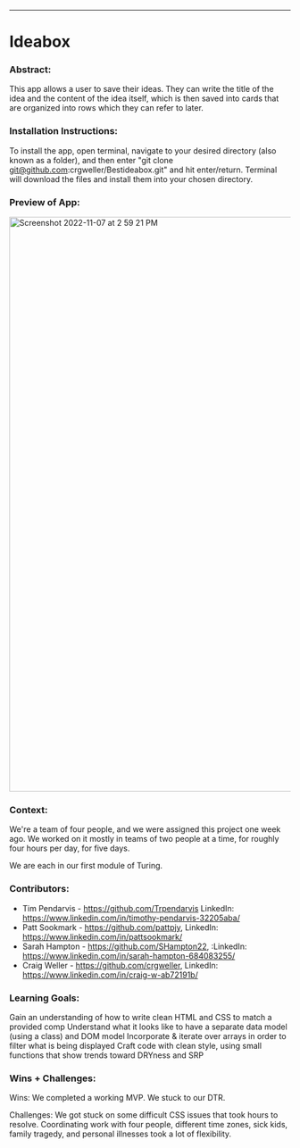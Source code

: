 
______________________________________________________  

# Ideabox 

### Abstract:

This app allows a user to save their ideas. They can write the title of the idea and the content of the idea itself, which is then saved into cards that are organized into rows which they can refer to later. 

### Installation Instructions:

To install the app, open terminal, navigate to your desired directory (also known as a folder), and then enter "git clone git@github.com:crgweller/Bestideabox.git" and hit enter/return. Terminal will download the files and install them into your chosen directory. 

### Preview of App:

<img width="1030" alt="Screenshot 2022-11-07 at 2 59 21 PM" src="https://user-images.githubusercontent.com/113863021/200424373-d3040e29-f526-4a8c-b7cd-bfa1bc3f256a.png">

### Context:

We're a team of four people, and we were assigned this project one week ago. We worked on it mostly in teams of two people at a time, for roughly four hours per day, for five days.

We are each in our first module of Turing. 

### Contributors:

- Tim Pendarvis - https://github.com/Trpendarvis LinkedIn: https://www.linkedin.com/in/timothy-pendarvis-32205aba/
- Patt Sookmark - https://github.com/pattpjy, LinkedIn: https://www.linkedin.com/in/pattsookmark/
- Sarah Hampton - https://github.com/SHampton22, :LinkedIn: https://www.linkedin.com/in/sarah-hampton-684083255/
- Craig Weller - https://github.com/crgweller, LinkedIn: https://www.linkedin.com/in/craig-w-ab72191b/

### Learning Goals:

Gain an understanding of how to write clean HTML and CSS to match a provided comp
Understand what it looks like to have a separate data model (using a class) and DOM model
Incorporate & iterate over arrays in order to filter what is being displayed
Craft code with clean style, using small functions that show trends toward DRYness and SRP

### Wins + Challenges:

Wins: We completed a working MVP. We stuck to our DTR. 

Challenges: We got stuck on some difficult CSS issues that took hours to resolve. 
Coordinating work with four people, different time zones, sick kids, family tragedy, and personal illnesses took a lot of flexibility. 

